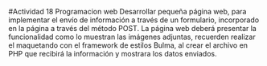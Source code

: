 #Actividad 18 Programacion web
Desarrollar pequeña página web, para implementar el envío de información a través de un formulario, incorporado en la página a través del método POST. La página web deberá presentar la funcionalidad como lo muestran las imágenes adjuntas, recuerden realizar el maquetando con el framework de estilos Bulma, al crear el archivo en PHP que recibirá la información y mostrara los datos enviados.